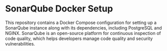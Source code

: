 # SonarQube Docker Setup

This repository contains a Docker Compose configuration for setting up a SonarQube instance along with its dependencies, including PostgreSQL and NGINX. SonarQube is an open-source platform for continuous inspection of code quality, which helps developers manage code quality and security vulnerabilities.
